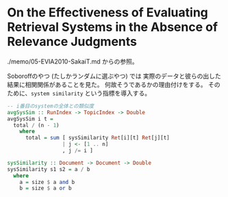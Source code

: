 # On the Effectiveness of Evaluating Retrieval Systems in the Absence of Relevance Judgments

./memo/05-EVIA2010-SakaiT.md
からの参照。

Soboroffのやつ (たしかランダムに選ぶやつ) では
実際のデータと彼らの出した結果に相関関係があることを見た。
何故そうであるかの理由付けをする。
そのために、`system similarity` という指標を導入する。

```haskell
-- i番目のsystemの全体との類似度
avgSysSim :: RunIndex -> TopicIndex -> Double
avgSysSim i t =
  total / (n - 1)
    where
      total = sum [ sysSimilarity Ret[i][t] Ret[j][t]
                  | j <- [1 .. n]
                  , j /= i ]

sysSimilarity :: Document -> Document -> Double
sysSimilarity s1 s2 = a / b
  where
    a = size $ a and b
    b = size $ a or b
```

